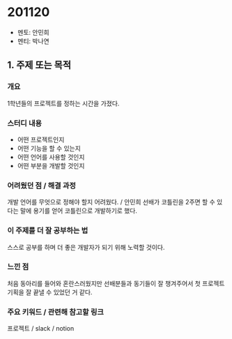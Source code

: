 # 201120

- 멘토: 안민희
- 멘티: 박나연

## 1. 주제 또는 목적

### 개요

1학년들의 프로젝트를 정하는 시간을 가졌다.

### 스터디 내용

+ 어떤 프로젝트인지
+ 어떤 기능을 할 수 있는지
+ 어떤 언어를 사용할 것인지
+ 어떤 부분을 개발할 것인지

### 어려웠던 점 / 해결 과정

개발 언어를 무엇으로 정해야 할지 어려웠다. / 안민희 선배가 코틀린을 2주면 할 수 있다는 말에 용기를 얻어 코틀린으로 개발하기로 했다.

### 이 주제를 더 잘 공부하는 법

스스로 공부를 하며 더 좋은 개발자가 되기 위해 노력할 것이다.

### 느낀 점

처음 동아리를 들어와 혼란스러웠지만 선배분들과 동기들이 잘 챙겨주어서 첫 프로젝트 기획을 잘 끝낼 수 있었던 거 같다.

### 주요 키워드 / 관련해 참고할 링크

프로젝트 / slack / notion
